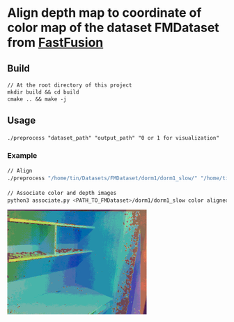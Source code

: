 # Align depth map to coordinate of color map of the dataset FMDataset from [FastFusion](https://github.com/zhuzunjie17/FastFusion)

## Build

```
// At the root directory of this project
mkdir build && cd build
cmake .. && make -j
```

## Usage
`./preprocess "dataset_path" "output_path" "0 or 1 for visualization"`

### Example
```bash
// Align
./preprocess "/home/tin/Datasets/FMDataset/dorm1/dorm1_slow/" "/home/tin/Datasets/FMDataset/dorm1/dorm1_slow/aligned_depth/" 1

// Associate color and depth images
python3 associate.py <PATH_TO_FMDataset>/dorm1/dorm1_slow color aligned_depth
```

![](https://raw.githubusercontent.com/tin1254/FMDataset_preprocessing/master/result.gif)
